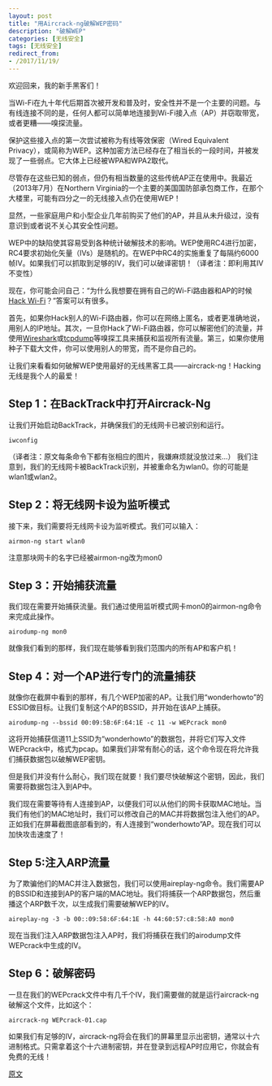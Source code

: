 ```yaml
---
layout: post
title: "用Aircrack-ng破解WEP密码"
description: "破解WEP"
categories: [无线安全]
tags: [无线安全]
redirect_from:
- /2017/11/19/
---
```




欢迎回来，我的新手黑客们！

当Wi-Fi在九十年代后期首次被开发和普及时，安全性并不是一个主要的问题。与有线连接不同的是，任何人都可以简单地连接到Wi-Fi接入点（AP）并窃取带宽，或者更糟——嗅探流量。

保护这些接入点的第一次尝试被称为有线等效保密（Wired Equivalent Privacy），或简称为WEP。这种加密方法已经存在了相当长的一段时间，并被发现了一些弱点。它大体上已经被WPA和WPA2取代。

尽管存在这些已知的弱点，但仍有相当数量的这些传统AP正在使用中。我最近（2013年7月）在Northern Virginia的一个主要的美国国防部承包商工作，在那个大楼里，可能有四分之一的无线接入点仍在使用WEP！

显然，一些家庭用户和小型企业几年前购买了他们的AP，并且从未升级过，没有意识到或者说不关心其安全性问题。

WEP中的缺陷使其容易受到各种统计破解技术的影响。WEP使用RC4进行加密，RC4要求初始化矢量（IVs）是随机的。在WEP中RC4的实施重复了每隔约6000帧IV。如果我们可以抓取到足够的IV，我们可以破译密钥！（译者注：即利用其IV不变性）

现在，你可能会问自己：“为什么我想要在拥有自己的Wi-Fi路由器和AP的时候[Hack Wi-Fi](https://null-byte.wonderhowto.com/how-to/wi-fi-hacking/)？”答案可以有很多。

首先，如果你Hack别人的Wi-Fi路由器，你可以在网络上匿名，或者更准确地说，用别人的IP地址。其次，一旦你Hack了Wi-Fi路由器，你可以解密他们的流量，并使用[Wireshark](https://null-byte.wonderhowto.com/how-to/spy-your-buddys-network-traffic-intro-wireshark-and-osi-model-0133807/)或[tcpdump](http://www.tcpdump.org/)等嗅探工具来捕获和监视所有流量。第三，如果你使用种子下载大文件，你可以使用别人的带宽，而不是你自己的。

让我们来看看如何破解WEP使用最好的无线黑客工具——aircrack-ng！Hacking无线是我个人的最爱！

## Step 1：在BackTrack中打开Aircrack-Ng

让我们开始启动BackTrack，并确保我们的无线网卡已被识别和运行。

	iwconfig

（译者注：原文每条命令下都有张相应的图片，我嫌麻烦就没放过来...）
我们注意到，我们的无线网卡被BackTrack识别，并被重命名为wlan0。你的可能是wlan1或wlan2。

## Step 2：将无线网卡设为监听模式

接下来，我们需要将无线网卡设为监听模式。我们可以输入：

	airmon-ng start wlan0

注意那块网卡的名字已经被airmon-ng改为mon0

## Step 3：开始捕获流量

我们现在需要开始捕获流量。我们通过使用监听模式网卡mon0的airmon-ng命令来完成此操作。

	airodump-ng mon0

就像我们看到的那样，我们现在能够看到我们范围内的所有AP和客户机！

## Step 4：对一个AP进行专门的流量捕获

就像你在截屏中看到的那样，有几个WEP加密的AP。让我们用“wonderhowto”的ESSID做目标。让我们复制这个AP的BSSID，并开始在该AP上捕获。

	airodump-ng --bssid 00:09:5B:6F:64:1E -c 11 -w WEPcrack mon0

这将开始捕获信道11上SSID为“wonderhowto”的数据包，并将它们写入文件WEPcrack中，格式为pcap。如果我们非常有耐心的话，这个命令现在将允许我们捕获数据包以破解WEP密钥。

但是我们并没有什么耐心，我们现在就要！我们要尽快破解这个密钥，因此，我们需要将数据包注入到AP中。

我们现在需要等待有人连接到AP，以便我们可以从他们的网卡获取MAC地址。当我们有他们的MAC地址时，我们可以修改自己的MAC并将数据包注入他们的AP。正如我们在屏幕截图底部看到的，有人连接到“wonderhowto”AP。现在我们可以加快攻击速度了！

## Step 5:注入ARP流量

为了欺骗他们的MAC并注入数据包，我们可以使用aireplay-ng命令。我们需要AP的BSSID和连接到AP的客户端的MAC地址。我们将捕获一个ARP数据包，然后重播这个ARP数千次，以生成我们需要破解WEP的IV。

	aireplay-ng -3 -b 00::09:58:6F:64:1E -h 44:60:57:c8:58:A0 mon0

现在当我们注入ARP数据包注入AP时，我们将捕获在我们的airodump文件WEPcrack中生成的IV。

## Step 6：破解密码

一旦在我们的WEPcrack文件中有几千个IV，我们需要做的就是运行aircrack-ng破解这个文件，比如这个：

	aircrack-ng WEPcrack-01.cap

如果我们有足够的IV，aircrack-ng将会在我们的屏幕里显示出密钥，通常以十六进制格式。只需拿着这个十六进制密钥，并在登录到远程AP时应用它，你就会有免费的无线！

[原文](https://null-byte.wonderhowto.com/how-to/hack-wi-fi-cracking-wep-passwords-with-aircrack-ng-0147340/)

